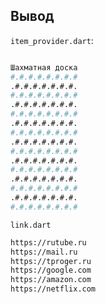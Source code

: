 ## Вывод

`item_provider.dart`:

```bash

Шахматная доска
#.#.#.#.#.#.#.#
.#.#.#.#.#.#.#.
#.#.#.#.#.#.#.#
.#.#.#.#.#.#.#.
#.#.#.#.#.#.#.#
.#.#.#.#.#.#.#.
#.#.#.#.#.#.#.#
.#.#.#.#.#.#.#.
#.#.#.#.#.#.#.#
.#.#.#.#.#.#.#.
#.#.#.#.#.#.#.#
.#.#.#.#.#.#.#.
#.#.#.#.#.#.#.#
.#.#.#.#.#.#.#.
#.#.#.#.#.#.#.#
```

`link.dart`

```bash
https://rutube.ru
https://mail.ru
https://tproger.ru
https://google.com
https://amazon.com
https://netflix.com
```